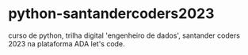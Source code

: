 # python-santandercoders2023
curso de python, trilha digital 'engenheiro de dados', santander coders 2023 na plataforma ADA let's code.